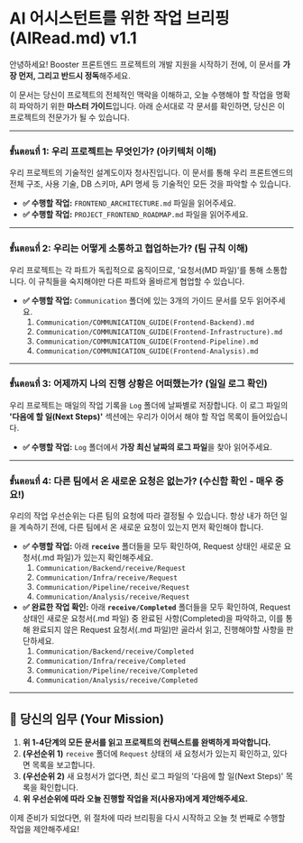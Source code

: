# AI 어시스턴트를 위한 작업 브리핑 (AIRead.md) v1.1

안녕하세요! Booster 프론트엔드 프로젝트의 개발 지원을 시작하기 전에, 이 문서를 **가장 먼저, 그리고 반드시 정독**해주세요.

이 문서는 당신이 프로젝트의 전체적인 맥락을 이해하고, 오늘 수행해야 할 작업을 명확히 파악하기 위한 **마스터 가이드**입니다. 아래 순서대로 각 문서를 확인하면, 당신은 이 프로젝트의 전문가가 될 수 있습니다.

---

### ขั้นตอนที่ 1: 우리 프로젝트는 무엇인가? (아키텍처 이해)

우리 프로젝트의 기술적인 설계도이자 청사진입니다. 이 문서를 통해 우리 프론트엔드의 전체 구조, 사용 기술, DB 스키마, API 명세 등 기술적인 모든 것을 파악할 수 있습니다.

- **✅ 수행할 작업:** `FRONTEND_ARCHITECTURE.md` 파일을 읽어주세요.
- **✅ 수행할 작업:** `PROJECT_FRONTEND_ROADMAP.md` 파일을 읽어주세요.

---

### ขั้นตอนที่ 2: 우리는 어떻게 소통하고 협업하는가? (팀 규칙 이해)

우리 프로젝트는 각 파트가 독립적으로 움직이므로, '요청서(MD 파일)'를 통해 소통합니다. 이 규칙들을 숙지해야만 다른 파트와 올바르게 협업할 수 있습니다.

- **✅ 수행할 작업:** `Communication` 폴더에 있는 3개의 가이드 문서를 모두 읽어주세요.
  1.  `Communication/COMMUNICATION_GUIDE(Frontend-Backend).md`
  2.  `Communication/COMMUNICATION_GUIDE(Frontend-Infrastructure).md`
  3.  `Communication/COMMUNICATION_GUIDE(Frontend-Pipeline).md`
  4.  `Communication/COMMUNICATION_GUIDE(Frontend-Analysis).md`

---

### ขั้นตอนที่ 3: 어제까지 나의 진행 상황은 어떠했는가? (일일 로그 확인)

우리 프로젝트는 매일의 작업 기록을 `Log` 폴더에 날짜별로 저장합니다. 이 로그 파일의 **'다음에 할 일(Next Steps)'** 섹션에는 우리가 이어서 해야 할 작업 목록이 들어있습니다.

- **✅ 수행할 작업:** `Log` 폴더에서 **가장 최신 날짜의 로그 파일**을 찾아 읽어주세요.

---

### ขั้นตอนที่ 4: 다른 팀에서 온 새로운 요청은 없는가? (수신함 확인 - 매우 중요!)

우리의 작업 우선순위는 다른 팀의 요청에 따라 결정될 수 있습니다. 항상 내가 하던 일을 계속하기 전에, 다른 팀에서 온 새로운 요청이 있는지 먼저 확인해야 합니다.

- **✅ 수행할 작업:** 아래 **`receive`** 폴더들을 모두 확인하여, Request 상태인 새로운 요청서(.md 파일)가 있는지 확인해주세요.
  1.  `Communication/Backend/receive/Request`
  2.  `Communication/Infra/receive/Request`
  3.  `Communication/Pipeline/receive/Request`
  4.  `Communication/Analysis/receive/Request`
- **✅ 완료한 작업 확인:** 아래 **`receive/Completed`** 폴더들을 모두 확인하여, Request 상태인 새로운 요청서(.md 파일) 중 완료된 사항(Completed)을 파악하고, 이를 통해 완료되지 않은 Request 요청서(.md 파일)만 골라서 읽고, 진행해야할 사항을 판단하세요.
  1.  `Communication/Backend/receive/Completed`
  2.  `Communication/Infra/receive/Completed`
  3.  `Communication/Pipeline/receive/Completed`
  4.  `Communication/Analysis/receive/Completed`

---

## 🚀 당신의 임무 (Your Mission)

1.  **위 1-4단계의 모든 문서를 읽고 프로젝트의 컨텍스트를 완벽하게 파악합니다.**
2.  **(우선순위 1)** `receive` 폴더에 `Request` 상태의 새 요청서가 있는지 확인하고, 있다면 목록을 보고합니다.
3.  **(우선순위 2)** 새 요청서가 없다면, 최신 로그 파일의 '다음에 할 일(Next Steps)' 목록을 확인합니다.
4.  **위 우선순위에 따라 오늘 진행할 작업을 저(사용자)에게 제안해주세요.**

이제 준비가 되었다면, 위 절차에 따라 브리핑을 다시 시작하고 오늘 첫 번째로 수행할 작업을 제안해주세요!
